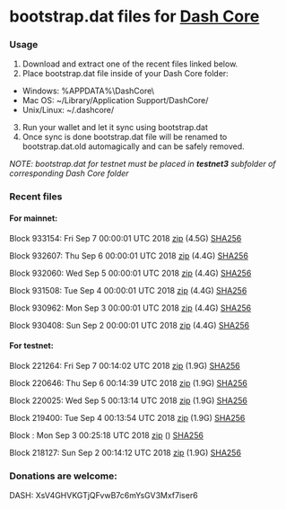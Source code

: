 # bootstrap.dat files for [Dash Core](https://www.dash.org)

### Usage

1. Download and extract one of the recent files linked below.
2. Place bootstrap.dat file inside of your Dash Core folder:
 - Windows: %APPDATA%\DashCore\
 - Mac OS: ~/Library/Application Support/DashCore/
 - Unix/Linux: ~/.dashcore/
3. Run your wallet and let it sync using bootstrap.dat
4. Once sync is done bootstrap.dat file will be renamed to bootstrap.dat.old automagically and can be safely removed.

_NOTE: bootstrap.dat for testnet must be placed in **testnet3** subfolder of corresponding Dash Core folder_

### Recent files

#### For mainnet:

Block 933154: Fri Sep  7 00:00:01 UTC 2018 [zip](https://dash-bootstrap.ams3.digitaloceanspaces.com/mainnet/2018-09-07/bootstrap.dat.zip) (4.5G) [SHA256](https://dash-bootstrap.ams3.digitaloceanspaces.com/mainnet/2018-09-07/sha256.txt)

Block 932607: Thu Sep  6 00:00:01 UTC 2018 [zip](https://dash-bootstrap.ams3.digitaloceanspaces.com/mainnet/2018-09-06/bootstrap.dat.zip) (4.4G) [SHA256](https://dash-bootstrap.ams3.digitaloceanspaces.com/mainnet/2018-09-06/sha256.txt)

Block 932060: Wed Sep  5 00:00:01 UTC 2018 [zip](https://dash-bootstrap.ams3.digitaloceanspaces.com/mainnet/2018-09-05/bootstrap.dat.zip) (4.4G) [SHA256](https://dash-bootstrap.ams3.digitaloceanspaces.com/mainnet/2018-09-05/sha256.txt)

Block 931508: Tue Sep  4 00:00:01 UTC 2018 [zip](https://dash-bootstrap.ams3.digitaloceanspaces.com/mainnet/2018-09-04/bootstrap.dat.zip) (4.4G) [SHA256](https://dash-bootstrap.ams3.digitaloceanspaces.com/mainnet/2018-09-04/sha256.txt)

Block 930962: Mon Sep  3 00:00:01 UTC 2018 [zip](https://dash-bootstrap.ams3.digitaloceanspaces.com/mainnet/2018-09-03/bootstrap.dat.zip) (4.4G) [SHA256](https://dash-bootstrap.ams3.digitaloceanspaces.com/mainnet/2018-09-03/sha256.txt)

Block 930408: Sun Sep  2 00:00:01 UTC 2018 [zip](https://dash-bootstrap.ams3.digitaloceanspaces.com/mainnet/2018-09-02/bootstrap.dat.zip) (4.4G) [SHA256](https://dash-bootstrap.ams3.digitaloceanspaces.com/mainnet/2018-09-02/sha256.txt)


#### For testnet:

Block 221264: Fri Sep  7 00:14:02 UTC 2018 [zip](https://dash-bootstrap.ams3.digitaloceanspaces.com/testnet/2018-09-07/bootstrap.dat.zip) (1.9G) [SHA256](https://dash-bootstrap.ams3.digitaloceanspaces.com/testnet/2018-09-07/sha256.txt)

Block 220646: Thu Sep  6 00:14:39 UTC 2018 [zip](https://dash-bootstrap.ams3.digitaloceanspaces.com/testnet/2018-09-06/bootstrap.dat.zip) (1.9G) [SHA256](https://dash-bootstrap.ams3.digitaloceanspaces.com/testnet/2018-09-06/sha256.txt)

Block 220025: Wed Sep  5 00:13:14 UTC 2018 [zip](https://dash-bootstrap.ams3.digitaloceanspaces.com/testnet/2018-09-05/bootstrap.dat.zip) (1.9G) [SHA256](https://dash-bootstrap.ams3.digitaloceanspaces.com/testnet/2018-09-05/sha256.txt)

Block 219400: Tue Sep  4 00:13:54 UTC 2018 [zip](https://dash-bootstrap.ams3.digitaloceanspaces.com/testnet/2018-09-04/bootstrap.dat.zip) (1.9G) [SHA256](https://dash-bootstrap.ams3.digitaloceanspaces.com/testnet/2018-09-04/sha256.txt)

Block : Mon Sep  3 00:25:18 UTC 2018 [zip](https://dash-bootstrap.ams3.digitaloceanspaces.com/testnet/2018-09-03/bootstrap.dat.zip) () [SHA256](https://dash-bootstrap.ams3.digitaloceanspaces.com/testnet/2018-09-03/sha256.txt)

Block 218127: Sun Sep  2 00:14:12 UTC 2018 [zip](https://dash-bootstrap.ams3.digitaloceanspaces.com/testnet/2018-09-02/bootstrap.dat.zip) (1.9G) [SHA256](https://dash-bootstrap.ams3.digitaloceanspaces.com/testnet/2018-09-02/sha256.txt)


### Donations are welcome:

DASH: XsV4GHVKGTjQFvwB7c6mYsGV3Mxf7iser6
